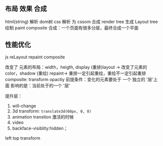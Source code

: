 ## 布局 效果 合成
html(string) 解析 dom树
css 解析 为 cssom
合成 render tree
生成 Layout tree
绘制 paint
composite 合成：一个页面有很多分层，最终合成一个平面


## 性能优化
js reLayout repaint composite

改变了 元素的布局：width，heigth, display (重排)layout ->
改变了元素的 color，shadow (重绘) repaint->
重排一定引起重绘，重绘不一定引起重排
composite: transform opactiy 前提条件：变化的元素要处于 一个 独立的 '层'上面
影响的是：当前处于的一个 '层'

提升层：
1. will-change
2. 3d transform: `translate3d(60px, 0, 0)`
3. animation transtion 激活的时候
4. video
5. backface-visiblity:hidden；

left top
transform